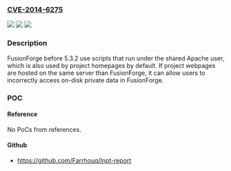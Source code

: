### [CVE-2014-6275](https://cve.mitre.org/cgi-bin/cvename.cgi?name=CVE-2014-6275)
![](https://img.shields.io/static/v1?label=Product&message=FusionForge&color=blue)
![](https://img.shields.io/static/v1?label=Version&message=before%205.3.2%20&color=brightgreen)
![](https://img.shields.io/static/v1?label=Vulnerability&message=Other&color=brightgreen)

### Description

FusionForge before 5.3.2 use scripts that run under the shared Apache user, which is also used by project homepages by default. If project webpages are hosted on the same server than FusionForge, it can allow users to incorrectly access on-disk private data in FusionForge.

### POC

#### Reference
No PoCs from references.

#### Github
- https://github.com/Farrhouq/Inpt-report


